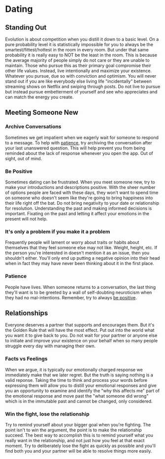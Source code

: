 # Dating

## Standing Out
Evolution is about competition when you distill it down to a basic level. On a pure probability level it is statistically impossible for you to always be the smartest/fittest/hottest in the room in every room. But under that same probability it is really easy to NOT be the least in the room. This is because the average majority of people simply do not care or they are unable to maintain. Those who pursue this as their primary goal compromise their other life values.
Instead, live intentionally and maximize your existence. Whatever you pursue, due so with conviction and optimism. You will never stand out if you are like everybody else living life "incidentally" between streaming shows on Netflix and swiping through posts. Do not live to pursue but instead pursue embetterment of yourself and see who appreciates and can match the energy you create. 

## Meeting Someone New

### Archive Conversations
Sometimes we get impatient when we eagerly wait for someone to respond to a message. To help with [patience](#patience), try archiving the conversation after your last unanswered question. This will help prevent you from being reminded about the lack of response whenever you open the app. Out of sight, out of mind.

### Be Positive
Sometimes dating can be frustrated. When you meet someone new, try to make your introductions and descriptions positive. With the sheer number of options people are faced with these days, they won't want to spend time on someone who doesn't seem like they're going to bring happiness into their life right off the bat.
Do not bring negativity to your date or relationship for resolution. Understanding the past and making informed decisions is important. Fixating on the past and letting it affect your emotions in the present will not help.

### It's only a problem if you make it a problem
Frequently people will lament or worry about traits or habits about themselves that they feel someone else may not like. Weight, height, etc. If the person you're interested in doesn't mention it as an issue, then you shouldn't either. You'll only end up putting a negative opinion into their head when in fact they may have never been thinking about it in the first place.

### Patience
People have lives. When someone returns to a conversation, the last thing they'll want is to be greeted by a wall of self-doubting neuroticism when they had no mal-intentions. Remember, try to always [be positive](#be-positive).

## Relationships

Everyone deserves a partner that supports and encourages them. But it's the Golden Rule that will have the most effect. Put out into the world what you want it to give back to you. Do not wait for your partner or anyone else to initiate and improve your existence on your behalf when so many people struggle every day with managing their own.

### Facts vs Feelings
When we argue, it is typically our emotionally charged response we immediately make that we later regret. But the truth is saying nothing is a valid reponse. Taking the time to think and process your words before expressing them will allow you to distill your emotional responses and give you an opportunity to examine and identify the "why this affects me" part of the emotional response and move past the "what someone did wrong" which is in the immutable past and cannot be changed, only considered.

### Win the fight, lose the relationship
Try to remind yourself about your bigger goal when you're fighting. The point isn't to win the argument, the point is to make the relationship succeed. The best way to accomplish this is to remind yourself what you really want in the relationship, and not just how you feel at that exact moment. Try to deliberately lose the fight as quickly as possible and you'll find both you and your partner will be able to resolve things more easily.
